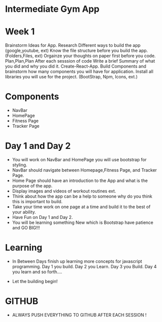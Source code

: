 # Intermediate Gym App

# Week 1

Brainstorm Ideas for App.
Research Different ways to build the app (google,youtube, ext)
Know the file structure before you build the app.(Folders,Files, ext)
Orgainze your thoughts on paper first before you code.
Plan,Plan,Plan
After each sesssion of code Write a brief Summary of what you did and why you did it.
Create-React-App.
Build Components and brainstorm how many components you will have for application.
Install all libraries you will use for the project. (BootStrap, Npm, Icons, ext.)

# Components

- NavBar
- HomePage
- Fitness Page
- Tracker Page

# Day 1 and Day 2

- You will work on NavBar and HomePage you will use bootstrap for styling.
- NavBar should navigate between Homepage,Fitness Page, and Tracker Page.
- Home Page should have an introduction to the App and what is the purpose of the app.
- Display images and videos of workout routines ext.
- Think about how the app can be a help to someone why do you think this is important to build.
- Take your time work on one page at a time and build it to the best of your ability.
- Have Fun on Day 1 and Day 2.
- You will be learning something New which is Bootstrap have patience and GO BIG!!!

# Learning

- In Between Days finish up learning more concepts for javascript programming. Day 1 you build. Day 2 you Learn. Day 3 you Build. Day 4 you learn and so forth....

- Let the building begin!

# GITHUB

- ALWAYS PUSH EVERYTHING TO GITHUB AFTER EACH SESSION !
